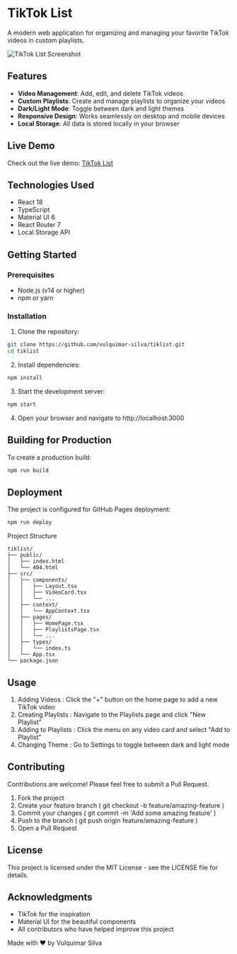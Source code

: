 # TikTok List

A modern web application for organizing and managing your favorite TikTok videos in custom playlists.

![TikTok List Screenshot](https://vulquimar-silva.github.io/tiklist/static/media/tiktok-illustration.0a06d0d4fa6ca865967d.png)

## Features

- **Video Management**: Add, edit, and delete TikTok videos
- **Custom Playlists**: Create and manage playlists to organize your videos
- **Dark/Light Mode**: Toggle between dark and light themes
- **Responsive Design**: Works seamlessly on desktop and mobile devices
- **Local Storage**: All data is stored locally in your browser

## Live Demo

Check out the live demo: [TikTok List](https://vulquimar-silva.github.io/tiklist)

## Technologies Used

- React 18
- TypeScript
- Material UI 6
- React Router 7
- Local Storage API

## Getting Started

### Prerequisites

- Node.js (v14 or higher)
- npm or yarn

### Installation

1. Clone the repository:
```bash
git clone https://github.com/vulquimar-silva/tiklist.git
cd tiklist
```
2. Install dependencies:
```bash
npm install
```
3. Start the development server:
```bash
npm start
```
4. Open your browser and navigate to http://localhost:3000

## Building for Production
To create a production build:
```bash
npm run build
```

## Deployment
The project is configured for GitHub Pages deployment:
```bash
npm run deploy
```

Project Structure
```
tiklist/
├── public/
│   ├── index.html
│   └── 404.html
├── src/
│   ├── components/
│   │   ├── Layout.tsx
│   │   ├── VideoCard.tsx
│   │   └── ...
│   ├── context/
│   │   └── AppContext.tsx
│   ├── pages/
│   │   ├── HomePage.tsx
│   │   ├── PlaylistsPage.tsx
│   │   └── ...
│   ├── types/
│   │   └── index.ts
│   └── App.tsx
└── package.json
```

## Usage
1. Adding Videos : Click the "+" button on the home page to add a new TikTok video
2. Creating Playlists : Navigate to the Playlists page and click "New Playlist"
3. Adding to Playlists : Click the menu on any video card and select "Add to Playlist"
4. Changing Theme : Go to Settings to toggle between dark and light mode

## Contributing
Contributions are welcome! Please feel free to submit a Pull Request.

1. Fork the project
2. Create your feature branch ( git checkout -b feature/amazing-feature )
3. Commit your changes ( git commit -m 'Add some amazing feature' )
4. Push to the branch ( git push origin feature/amazing-feature )
5. Open a Pull Request

## License
This project is licensed under the MIT License - see the LICENSE file for details.

## Acknowledgments
- TikTok for the inspiration
- Material UI for the beautiful components
- All contributors who have helped improve this project

Made with ❤️ by Vulquimar Silva
